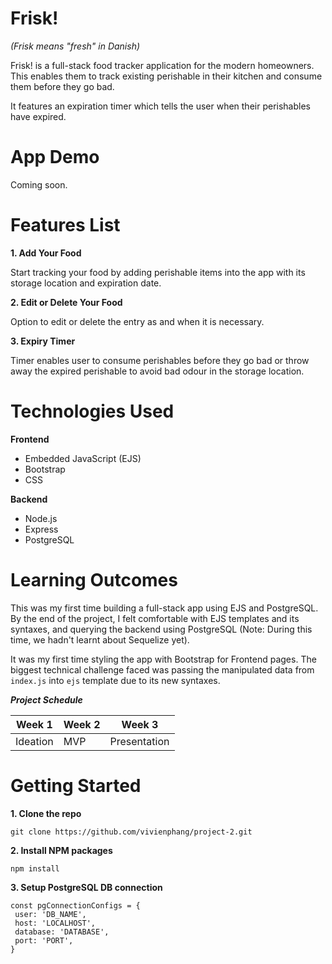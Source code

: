 # Frisk! 

*(Frisk means "fresh" in Danish)*

Frisk! is a full-stack food tracker application for the modern homeowners. This enables them to track existing perishable in their kitchen and consume them before they go bad.

It features an expiration timer which tells the user when their perishables have expired.

# App Demo

Coming soon.

# Features List

**1. Add Your Food**

  Start tracking your food by adding perishable items into the app with its storage location and expiration date.

**2. Edit or Delete Your Food**

  Option to edit or delete the entry as and when it is necessary.

**3. Expiry Timer**

  Timer enables user to consume perishables before they go bad or throw away the expired perishable to avoid bad odour in the storage location. 

# Technologies Used

**Frontend**

<ul>
<li>Embedded JavaScript (EJS)</li>
<li>Bootstrap</li>
<li>CSS</li>

</ul>


**Backend**

<ul>
<li>Node.js</li>
<li>Express</li>
<li>PostgreSQL</li>
</ul>


# Learning Outcomes

This was my first time building a full-stack app using EJS and PostgreSQL. By the end of the project, I felt comfortable with EJS templates and its syntaxes, and querying the backend using PostgreSQL (Note: During this time, we hadn't learnt about Sequelize yet).

It was my first time styling the app with Bootstrap for Frontend pages. The biggest technical challenge faced was passing the manipulated data from  `index.js` into `ejs` template due to its new syntaxes.

**_Project Schedule_**

| Week 1   | Week 2  | Week 3       |
| -------- | ------- | ----------   |
| Ideation | MVP     | Presentation |

# Getting Started

**1. Clone the repo**

  `git clone https://github.com/vivienphang/project-2.git`

**2. Install NPM packages**

  `npm install`

**3. Setup PostgreSQL DB connection**

  ```
  const pgConnectionConfigs = {
   user: 'DB_NAME',
   host: 'LOCALHOST',
   database: 'DATABASE',
   port: 'PORT',
  }
  ```


